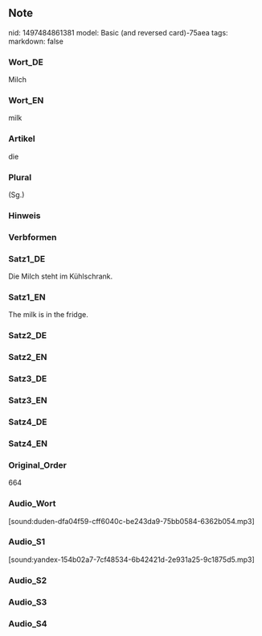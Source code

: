 ## Note
nid: 1497484861381
model: Basic (and reversed card)-75aea
tags: 
markdown: false

### Wort_DE
Milch

### Wort_EN
milk

### Artikel
die

### Plural
(Sg.)

### Hinweis


### Verbformen


### Satz1_DE
Die Milch steht im Kühlschrank.

### Satz1_EN
The milk is in the fridge.

### Satz2_DE


### Satz2_EN


### Satz3_DE


### Satz3_EN


### Satz4_DE


### Satz4_EN


### Original_Order
664

### Audio_Wort
[sound:duden-dfa04f59-cff6040c-be243da9-75bb0584-6362b054.mp3]

### Audio_S1
[sound:yandex-154b02a7-7cf48534-6b42421d-2e931a25-9c1875d5.mp3]

### Audio_S2


### Audio_S3


### Audio_S4

